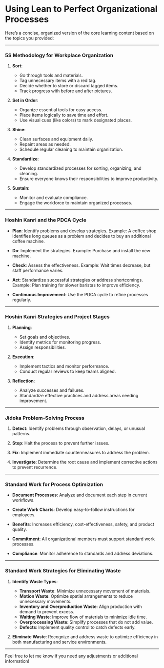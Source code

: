 # Using Lean to Perfect Organizational Processes

Here’s a concise, organized version of the core learning content based on the topics you provided:

---

### 5S Methodology for Workplace Organization
1. **Sort**: 
   - Go through tools and materials.
   - Tag unnecessary items with a red tag.
   - Decide whether to store or discard tagged items.
   - Track progress with before and after pictures.

2. **Set in Order**:
   - Organize essential tools for easy access.
   - Place items logically to save time and effort.
   - Use visual cues (like colors) to mark designated places.

3. **Shine**:
   - Clean surfaces and equipment daily.
   - Repaint areas as needed.
   - Schedule regular cleaning to maintain organization.

4. **Standardize**:
   - Develop standardized processes for sorting, organizing, and cleaning.
   - Ensure everyone knows their responsibilities to improve productivity.

5. **Sustain**:
   - Monitor and evaluate compliance.
   - Engage the workforce to maintain organized processes.

---

### Hoshin Kanri and the PDCA Cycle
- **Plan**: Identify problems and develop strategies. Example: A coffee shop identifies long queues as a problem and decides to buy an additional coffee machine.
  
- **Do**: Implement the strategies. Example: Purchase and install the new machine.

- **Check**: Assess the effectiveness. Example: Wait times decrease, but staff performance varies.

- **Act**: Standardize successful strategies or address shortcomings. Example: Plan training for slower baristas to improve efficiency.

- **Continuous Improvement**: Use the PDCA cycle to refine processes regularly.

---

### Hoshin Kanri Strategies and Project Stages
1. **Planning**:
   - Set goals and objectives.
   - Identify metrics for monitoring progress.
   - Assign responsibilities.

2. **Execution**:
   - Implement tactics and monitor performance.
   - Conduct regular reviews to keep teams aligned.

3. **Reflection**:
   - Analyze successes and failures.
   - Standardize effective practices and address areas needing improvement.

---

### Jidoka Problem-Solving Process
1. **Detect**: Identify problems through observation, delays, or unusual patterns.
  
2. **Stop**: Halt the process to prevent further issues.

3. **Fix**: Implement immediate countermeasures to address the problem.

4. **Investigate**: Determine the root cause and implement corrective actions to prevent recurrence.

---

### Standard Work for Process Optimization
- **Document Processes**: Analyze and document each step in current workflows.

- **Create Work Charts**: Develop easy-to-follow instructions for employees.

- **Benefits**: Increases efficiency, cost-effectiveness, safety, and product quality.

- **Commitment**: All organizational members must support standard work processes.

- **Compliance**: Monitor adherence to standards and address deviations.

---

### Standard Work Strategies for Eliminating Waste
1. **Identify Waste Types**:
   - **Transport Waste**: Minimize unnecessary movement of materials.
   - **Motion Waste**: Optimize spatial arrangements to reduce unnecessary movements.
   - **Inventory and Overproduction Waste**: Align production with demand to prevent excess.
   - **Waiting Waste**: Improve flow of materials to minimize idle time.
   - **Overprocessing Waste**: Simplify processes that do not add value.
   - **Defects**: Implement quality control to catch defects early.

2. **Eliminate Waste**: Recognize and address waste to optimize efficiency in both manufacturing and service environments.

--- 

Feel free to let me know if you need any adjustments or additional information!